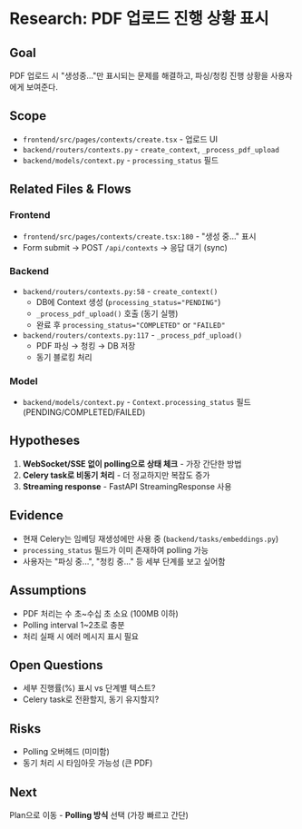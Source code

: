 # Research: PDF 업로드 진행 상황 표시

## Goal
PDF 업로드 시 "생성중..."만 표시되는 문제를 해결하고, 파싱/청킹 진행 상황을 사용자에게 보여준다.

## Scope
- `frontend/src/pages/contexts/create.tsx` - 업로드 UI
- `backend/routers/contexts.py` - `create_context`, `_process_pdf_upload`
- `backend/models/context.py` - `processing_status` 필드

## Related Files & Flows

### Frontend
- `frontend/src/pages/contexts/create.tsx:180` - "생성 중..." 표시
- Form submit → POST `/api/contexts` → 응답 대기 (sync)

### Backend
- `backend/routers/contexts.py:58` - `create_context()`
  - DB에 Context 생성 (`processing_status="PENDING"`)
  - `_process_pdf_upload()` 호출 (동기 실행)
  - 완료 후 `processing_status="COMPLETED"` or `"FAILED"`
- `backend/routers/contexts.py:117` - `_process_pdf_upload()`
  - PDF 파싱 → 청킹 → DB 저장
  - 동기 블로킹 처리

### Model
- `backend/models/context.py` - `Context.processing_status` 필드 (PENDING/COMPLETED/FAILED)

## Hypotheses
1. **WebSocket/SSE 없이 polling으로 상태 체크** - 가장 간단한 방법
2. **Celery task로 비동기 처리** - 더 정교하지만 복잡도 증가
3. **Streaming response** - FastAPI StreamingResponse 사용

## Evidence
- 현재 Celery는 임베딩 재생성에만 사용 중 (`backend/tasks/embeddings.py`)
- `processing_status` 필드가 이미 존재하여 polling 가능
- 사용자는 "파싱 중...", "청킹 중..." 등 세부 단계를 보고 싶어함

## Assumptions
- PDF 처리는 수 초~수십 초 소요 (100MB 이하)
- Polling interval 1~2초로 충분
- 처리 실패 시 에러 메시지 표시 필요

## Open Questions
- 세부 진행률(%) 표시 vs 단계별 텍스트?
- Celery task로 전환할지, 동기 유지할지?

## Risks
- Polling 오버헤드 (미미함)
- 동기 처리 시 타임아웃 가능성 (큰 PDF)

## Next
Plan으로 이동 - **Polling 방식** 선택 (가장 빠르고 간단)
